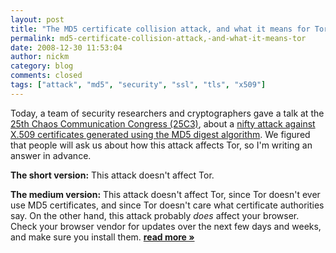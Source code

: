 ```yaml
---
layout: post
title: "The MD5 certificate collision attack, and what it means for Tor"
permalink: md5-certificate-collision-attack,-and-what-it-means-tor
date: 2008-12-30 11:53:04
author: nickm
category: blog
comments: closed
tags: ["attack", "md5", "security", "ssl", "tls", "x509"]
---
```


Today, a team of security researchers and cryptographers gave a talk at the [25th Chaos Communication Congress (25C3)](http://events.ccc.de/congress/2008/), about a [nifty attack against X.509 certificates generated using the MD5 digest algorithm](http://www.win.tue.nl/hashclash/rogue-ca/). We figured that people will ask us about how this attack affects Tor, so I'm writing an answer in advance.

**The short version:** This attack doesn't affect Tor.

**The medium version:** This attack doesn't affect Tor, since Tor doesn't ever use MD5 certificates, and since Tor doesn't care what certificate authorities say. On the other hand, this attack probably *does* affect your browser. Check your browser vendor for updates over the next few days and weeks, and make sure you install them. [**read more »**](https://blog.torproject.org/blog/md5-certificate-collision-attack%2C-and-what-it-means-tor)
